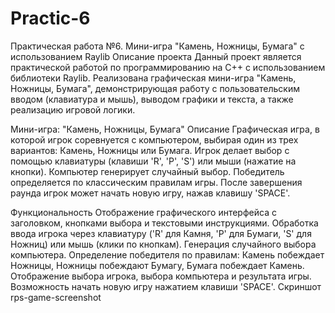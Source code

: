 # Practic-6
Практическая работа №6. Мини-игра "Камень, Ножницы, Бумага" с использованием Raylib
Описание проекта
Данный проект является практической работой по программированию на C++ с использованием библиотеки Raylib. Реализована графическая мини-игра "Камень, Ножницы, Бумага", демонстрирующая работу с пользовательским вводом (клавиатура и мышь), выводом графики и текста, а также реализацию игровой логики.

Мини-игра: "Камень, Ножницы, Бумага"
Описание
Графическая игра, в которой игрок соревнуется с компьютером, выбирая один из трех вариантов: Камень, Ножницы или Бумага. Игрок делает выбор с помощью клавиатуры (клавиши 'R', 'P', 'S') или мыши (нажатие на кнопки). Компьютер генерирует случайный выбор. Победитель определяется по классическим правилам игры. После завершения раунда игрок может начать новую игру, нажав клавишу 'SPACE'.

Функциональность
Отображение графического интерфейса с заголовком, кнопками выбора и текстовыми инструкциями.
Обработка ввода игрока через клавиатуру ('R' для Камня, 'P' для Бумаги, 'S' для Ножниц) или мышь (клики по кнопкам).
Генерация случайного выбора компьютера.
Определение победителя по правилам: Камень побеждает Ножницы, Ножницы побеждают Бумагу, Бумага побеждает Камень.
Отображение выбора игрока, выбора компьютера и результата игры.
Возможность начать новую игру нажатием клавиши 'SPACE'.
Скриншот
rps-game-screenshot
